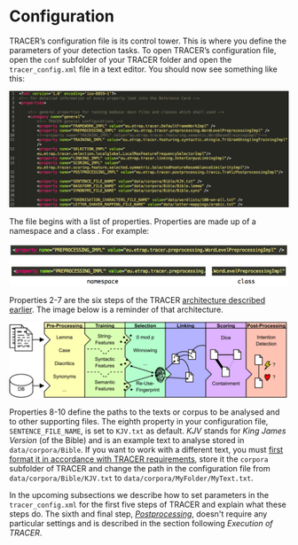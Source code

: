 # Configuration

TRACER’s configuration file is its control tower. This is where you define the parameters of your detection tasks. To open TRACER’s configuration file, open the `conf` subfolder of your TRACER folder and open the `tracer_config.xml` file in a text editor. You should now see something like this:

![](../../.gitbook/assets/config-file.png)

The file begins with a list of properties. Properties are made up of a namespace and a class . For example:

![](../../.gitbook/assets/namespace-class.png)

Properties 2-7 are the six steps of the TRACER [architecture described earlier](../introduction/tracer-overview.md). The image below is a reminder of that architecture.

![](../../.gitbook/assets/architecture.png)

Properties 8-10 define the paths to the texts or corpus to be analysed and to other supporting files. The eighth property in your configuration file, `SENTENCE_FILE_NAME`, is set to `KJV.txt` as default. _KJV_ stands for _King James Version_ \(of the Bible\) and is an example text to analyse stored in `data/corpora/Bible`. If you want to work with a different text, you must [first format it in accordance with TRACER requirements](../corpus-preparation.md), store it the `corpora` subfolder of TRACER and change the path in the configuration file from `data/corpora/Bible/KJV.txt` to `data/corpora/MyFolder/MyText.txt`.

In the upcoming subsections we describe how to set parameters in the `tracer_config.xml` for the first five steps of TRACER and explain what these steps do. The sixth and final step, [_Postprocessing_](../postprocessing.md), doesn't require any particular settings and is described in the section following _Execution of TRACER_.


